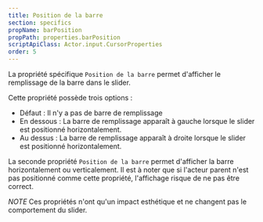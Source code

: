 ```yaml
---
title: Position de la barre
section: specifics
propName: barPosition
propPath: properties.barPosition
scriptApiClass: Actor.input.CursorProperties
order: 5
---
```

La propriété spécifique `Position de la barre` permet d'afficher le remplissage de la barre dans le slider.

Cette propriété possède trois options :
- Défaut : Il n'y a pas de barre de remplissage
- En dessous : La barre de remplissage apparaît à gauche lorsque le slider est positionné horizontalement.
- Au dessus : La barre de remplissage apparaît à droite lorsque le slider est positionné horizontalement.

La seconde propriété `Position de la barre` permet d'afficher la barre horizontalement ou verticalement.
Il est à noter que si l'acteur parent n'est pas positionné comme cette propriété, l'affichage risque de ne pas être correct.

*NOTE*
Ces propriétés n'ont qu'un impact esthétique et ne changent pas le comportement du slider.
